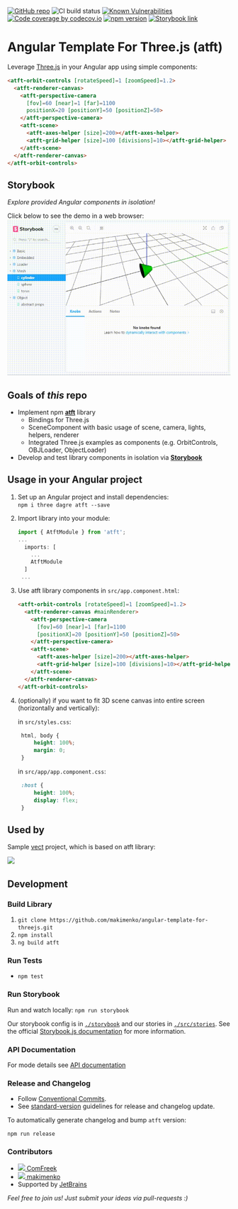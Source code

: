 [![GitHub repo](https://img.shields.io/github/stars/makimenko/angular-template-for-threejs?label=GitHub&style=social)](https://github.com/makimenko/angular-template-for-threejs)
![CI build status](https://github.com/makimenko/angular-template-for-threejs/workflows/CI/badge.svg)
[![Known Vulnerabilities](https://snyk.io/test/github/makimenko/angular-template-for-threejs/badge.svg)](https://snyk.io/test/github/makimenko/angular-template-for-threejs)
[![Code coverage by codecov.io](https://codecov.io/gh/makimenko/angular-template-for-threejs/branch/master/graph/badge.svg)](https://codecov.io/gh/makimenko/angular-template-for-threejs)
[![npm version](https://badge.fury.io/js/atft.svg)](https://badge.fury.io/js/atft)
[![Storybook link](https://raw.githubusercontent.com/storybooks/brand/master/badge/badge-storybook.svg?sanitize=true)](https://makimenko.github.io/angular-template-for-threejs/storybook)


# Angular Template For Three.js (atft)

Leverage [Three.js](https://threejs.org) in your Angular app using simple components:

```html
<atft-orbit-controls [rotateSpeed]=1 [zoomSpeed]=1.2>
  <atft-renderer-canvas>
    <atft-perspective-camera
      [fov]=60 [near]=1 [far]=1100
      positionX=20 [positionY]=50 [positionZ]=50>
    </atft-perspective-camera>
    <atft-scene>
      <atft-axes-helper [size]=200></atft-axes-helper>
      <atft-grid-helper [size]=100 [divisions]=10></atft-grid-helper>
    </atft-scene>
  </atft-renderer-canvas>
</atft-orbit-controls>
```

## Storybook

*Explore provided Angular components in isolation!*

Click below to see the demo in a web browser:<br>
<a href="https://makimenko.github.io/angular-template-for-threejs/storybook">
<img src="https://raw.githubusercontent.com/makimenko/files/master/angular-template-for-threejs/images/storybook.gif">
</a>

## Goals of _this_ repo

- Implement npm [**atft**](https://www.npmjs.com/package/atft) library
  - Bindings for Three.js
  - SceneComponent with basic usage of scene, camera, lights, helpers, renderer
  - Integrated Three.js examples as components (e.g. OrbitControls, OBJLoader, ObjectLoader)
- Develop and test library components in isolation via [**Storybook**](https://makimenko.github.io/angular-template-for-threejs/storybook)

## Usage in your Angular project

1. Set up an Angular project and install dependencies:  
   `npm i three dagre atft --save`
2. Import library into your module:
   ```typescript
   import { AtftModule } from 'atft';
   ...
     imports: [
       ...
       AtftModule
     ]
    ...
   ```
3. Use atft library components in `src/app.component.html`:
    ```html
    <atft-orbit-controls [rotateSpeed]=1 [zoomSpeed]=1.2>
      <atft-renderer-canvas #mainRenderer>
        <atft-perspective-camera
          [fov]=60 [near]=1 [far]=1100
          [positionX]=20 [positionY]=50 [positionZ]=50>
        </atft-perspective-camera>
        <atft-scene>
          <atft-axes-helper [size]=200></atft-axes-helper>
          <atft-grid-helper [size]=100 [divisions]=10></atft-grid-helper>
        </atft-scene>
      </atft-renderer-canvas>
    </atft-orbit-controls>
    ```
4. (optionally) if you want to fit 3D scene canvas into entire screen (horizontally and vertically):

   in `src/styles.css`:
   ```css
    html, body {
        height: 100%;
        margin: 0;
    }  
    ```
   in `src/app/app.component.css`:
   ```css
    :host {
        height: 100%;
        display: flex;
    } 
    ```

## Used by
Sample [vect](https://github.com/makimenko/vect) project, which is based on atft library:

<a href="https://github.com/makimenko/vect">
<img src="https://raw.githubusercontent.com/makimenko/files/master/vect/images/demo.gif">
</a>

## Development

### Build Library

1. `git clone https://github.com/makimenko/angular-template-for-threejs.git`
2. `npm install`
3. `ng build atft`

### Run Tests

- `npm test`

### Run Storybook

Run and watch locally: `npm run storybook`

Our storybook config is in [`./storybook`](./.storybook) and our stories in [`./src/stories`](./src/stories).
See the official [Storybook.js documentation](https://storybook.js.org) for more information.

### API Documentation

For mode details see [API documentation](https://makimenko.github.io/angular-template-for-threejs)

### Release and Changelog
- Follow [Conventional Commits](https://www.conventionalcommits.org/en/v1.0.0/).
- See [standard-version](https://github.com/conventional-changelog/standard-version) guidelines for release and changelog update.

To automatically generate changelog and bump `atft` version:
```
npm run release
```

### Contributors

- [<img src="https://avatars0.githubusercontent.com/u/1827709?s=20"> ComFreek](https://github.com/ComFreek)
- [<img src="https://avatars1.githubusercontent.com/u/11466819?s=20"> makimenko](https://github.com/makimenko)
- Supported by [JetBrains](https://www.jetbrains.com/?from=AngularThreejsTemplateForDummies)

_Feel free to join us! Just submit your ideas via pull-requests :)_ 
